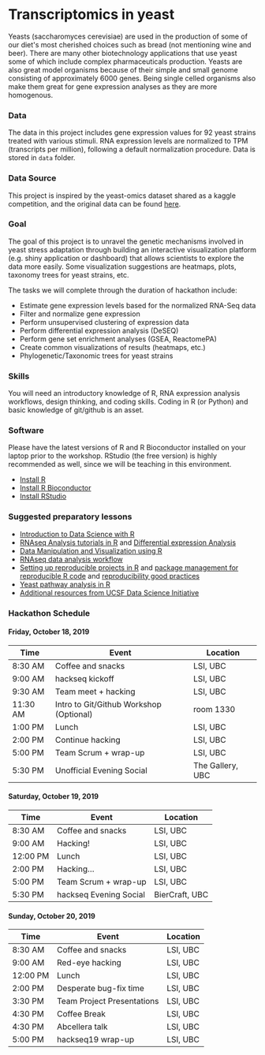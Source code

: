 # Transcriptomics in yeast
Yeasts (saccharomyces cerevisiae) are used in the production of some of our diet's most cherished choices such as bread (not mentioning wine and beer). There are many other biotechnology applications that use yeast some of which include complex pharmaceuticals production. Yeasts are also great model organisms because of their simple and small genome consisting of approximately 6000 genes. Being single celled organisms also make them great for gene expression analyses as they are more homogenous.

### Data
The data in this project includes gene expression values for 92 yeast strains treated with various stimuli. RNA expression levels are normalized to TPM (transcripts per million), following a default normalization procedure. Data is stored in `data` folder.

### Data Source 
This project is inspired by the yeast-omics dataset shared as a kaggle competition, and the original data can be found [here](https://www.kaggle.com/costalaether/yeast-transcriptomics).

### Goal
The goal of this project is to unravel the genetic mechanisms involved in yeast stress adaptation through building an interactive visualization platform (e.g. shiny application or dashboard) that allows scientists to explore the data more easily. Some visualization suggestions are heatmaps, plots, taxonomy trees for yeast strains, etc.

The tasks we will complete through the duration of hackathon include:
- Estimate gene expression levels based for the normalized RNA-Seq data
- Filter and normalize gene expression
- Perform unsupervised clustering of expression data
- Perform differential expression analysis (DeSEQ)
- Perform gene set enrichment analyses (GSEA, ReactomePA)
- Create common visualizations of results (heatmaps, etc.)
- Phylogenetic/Taxonomic trees for yeast strains


### Skills
You will need an introductory knowledge of R, RNA expression analysis workflows, design thinking, and coding skills. Coding in R (or Python) and basic knowledge of git/github is an asset. 

### Software
Please have the latest versions of R and R Bioconductor installed on your laptop prior to the workshop. RStudio (the free version) is highly recommended as well, since we will be teaching in this environment.

- [Install R](https://cran.r-project.org/)   
- [Install R Bioconductor](https://bioconductor.org/install/)   
- [Install RStudio](https://rstudio.com/products/rstudio/download/#download)   

### Suggested preparatory lessons
- [Introduction to Data Science with R](http://shop.oreilly.com/product/0636920034834.do)
- [RNAseq Analysis tutorials in R](https://bioinformatics-core-shared-training.github.io/RNAseq-R/) and [Differential expression Analysis](https://combine-australia.github.io/RNAseq-R/06-rnaseq-day1.html)
- [Data Manipulation and Visualization using R](http://bioinformatics-core-shared-training.github.io/r-intermediate/)
- [RNAseq data analysis workflow](https://github.com/griffithlab/rnaseq_tutorial) 
- [Setting up reproducible projects in R](https://nicercode.github.io/blog/2013-04-05-projects/) and [package management for reproducible R code](https://rviews.rstudio.com/2018/01/18/package-management-for-reproducible-r-code/) and [reproducibility good practices](https://github.com/karthik/rstudio2019)
- [Yeast pathway analysis in R](https://bioconductor.org/packages/release/bioc/vignettes/ReactomePA/inst/doc/ReactomePA.html)   
- [Additional resources from UCSF Data Science Initiative](https://courses.ucsf.edu/course/index.php?categoryid=499)


### Hackathon Schedule

#### Friday, October 18, 2019

Time | Event | Location
-- | -- | --
8:30 AM | Coffee and snacks | LSI, UBC
9:00 AM | hackseq kickoff | LSI, UBC
9:30 AM | Team meet + hacking | LSI, UBC
11:30 AM | Intro to Git/Github Workshop (Optional) | room 1330
1:00 PM | Lunch | LSI, UBC
2:00 PM | Continue hacking | LSI, UBC
5:00 PM | Team Scrum + wrap-up | LSI, UBC
5:30 PM | Unofficial Evening Social | The Gallery, UBC

#### Saturday, October 19, 2019


Time | Event | Location
-- | -- | --
8:30 AM | Coffee and snacks | LSI, UBC
9:00 AM | Hacking! | LSI, UBC
12:00 PM | Lunch | LSI, UBC
2:00 PM | Hacking… | LSI, UBC
5:00 PM | Team Scrum + wrap-up | LSI, UBC
5:30 PM | hackseq Evening Social | BierCraft, UBC

#### Sunday, October 20, 2019

Time | Event | Location
-- | -- | --
8:30 AM | Coffee and snacks | LSI, UBC
9:00 AM | Red-eye hacking | LSI, UBC
12:00 PM | Lunch | LSI, UBC
2:00 PM | Desperate bug-fix time | LSI, UBC
3:30 PM | Team Project Presentations | LSI, UBC
4:30 PM | Coffee Break | LSI, UBC
4:30 PM | Abcellera talk | LSI, UBC
5:00 PM | hackseq19 wrap-up | LSI, UBC
